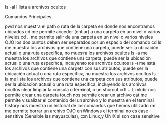 ls -al
l lista
a archivos ocultos

Comandos Principales

pwd nos muestra el path o ruta de la carpeta en donde nos encontramos ubicados
cd me permite acceder (entrar) a una carpeta en un nivel o varios niveles
cd .. me permite salir de una carpeta en un nivel o varios niveles OJO los dos puntos deben ser separados por un espacio del comando cd
ls me muestra los archivos que contiene una carpeta, puede ser la ubicación actual o una ruta especifica, no muestra los archivos ocultos
ls -a me muestra los archivos que contiene una carpeta, puede ser la ubicación actual o una ruta especifica, incluyendo los archivos ocultos
ls -l me lista los archivos que contiene una carpeta con sus atributos, puede ser la ubicación actual o una ruta especifica, no muestra los archivos ocultos
ls -la me lista los archivos que contiene una carpeta con sus atributos, puede ser la ubicación actual o una ruta especifica, incluyendo los archivos ocultos
clear limpiar la consola o terminal, o un shorcut crtl + L
mkdir <nombre carpeta> nos permite crear una carpeta
touch <nombre del archivo> nos permite crear un archivo
cat <nombre del archivo> me permite visualizar el contenido del un archivo y lo muestra en el terminal
history nos muestra un historial de los comandos que hemos utilizado
rm <nombre del archivo> me permite borrar un archivo
OJO en Windows el terminal no es case sensitive (Sensible las mayusculas), con Linux,y UNIX si son case sensitive